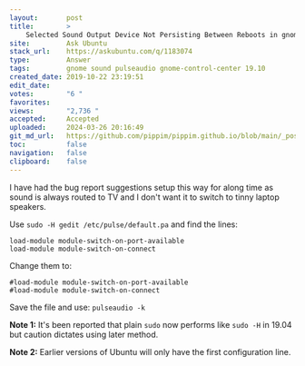 ```yaml
---
layout:       post
title:        >
    Selected Sound Output Device Not Persisting Between Reboots in gnome-control-center
site:         Ask Ubuntu
stack_url:    https://askubuntu.com/q/1183074
type:         Answer
tags:         gnome sound pulseaudio gnome-control-center 19.10
created_date: 2019-10-22 23:19:51
edit_date:    
votes:        "6 "
favorites:    
views:        "2,736 "
accepted:     Accepted
uploaded:     2024-03-26 20:16:49
git_md_url:   https://github.com/pippim/pippim.github.io/blob/main/_posts/2019/2019-10-22-Selected-Sound-Output-Device-Not-Persisting-Between-Reboots-in-gnome-control-center.md
toc:          false
navigation:   false
clipboard:    false
---
```


I have had the bug report suggestions setup this way for along time as sound is always routed to TV and I don't want it to switch to tinny laptop speakers.

Use `sudo -H gedit /etc/pulse/default.pa` and find the lines:

``` 
load-module module-switch-on-port-available
load-module module-switch-on-connect
```

Change them to:

``` 
#load-module module-switch-on-port-available
#load-module module-switch-on-connect
```

Save the file and use: `pulseaudio -k`

**Note 1:** It's been reported that plain `sudo` now performs like `sudo -H` in 19.04 but caution dictates using later method.

**Note 2:** Earlier versions of Ubuntu will only have the first configuration line.

